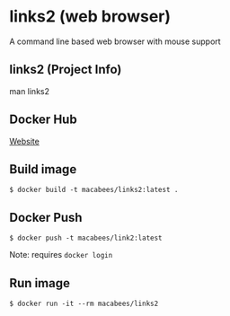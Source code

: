 # links2 (web browser)
A command line based web browser with mouse support

## links2 (Project Info)
man links2

## Docker Hub
[Website](https://hub.docker.com/r/macabees/links2/)

## Build image
`$ docker build -t macabees/links2:latest .`

## Docker Push
`$ docker push -t macabees/link2:latest`

Note: requires `docker login`

## Run image
`$ docker run -it --rm macabees/links2`
